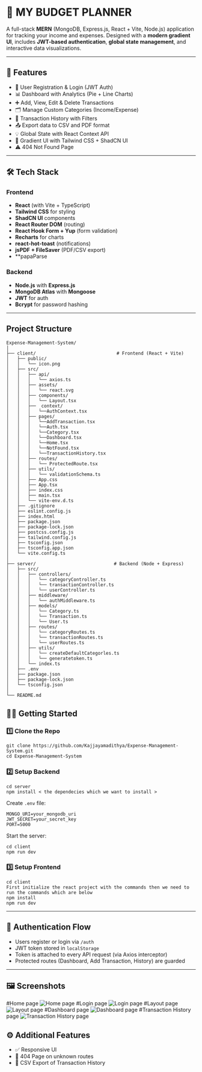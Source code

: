 # 💸 MY BUDGET PLANNER

A full-stack **MERN** (MongoDB, Express.js, React + Vite, Node.js) application for tracking your income and expenses. Designed with a **modern gradient UI**, includes **JWT-based authentication**, **global state management**, and interactive data visualizations.

---

## 🚀 Features

- 🔐 User Registration & Login (JWT Auth)
- 📊 Dashboard with Analytics (Pie + Line Charts)
- ➕ Add, View, Edit & Delete Transactions
- 🗂️ Manage Custom Categories (Income/Expense)
- 📜 Transaction History with Filters
- 📤 Export data to CSV and PDF format
- 💡 Global State with React Context API
- 🎨 Gradient UI with Tailwind CSS + ShadCN UI
- ⚠️ 404 Not Found Page

---

## 🛠️ Tech Stack

### Frontend
- **React** (with Vite + TypeScript)
- **Tailwind CSS** for styling
- **ShadCN UI** components
- **React Router DOM** (routing)
- **React Hook Form + Yup** (form validation)
- **Recharts** for charts
- **react-hot-toast** (notifications)
- **jsPDF + FileSaver** (PDF/CSV export)
- **papaParse

### Backend
- **Node.js** with **Express.js**
- **MongoDB Atlas** with **Mongoose**
- **JWT** for auth
- **Bcrypt** for password hashing

---

##  Project Structure

```
Expense-Management-System/
│
├── client/                              # Frontend (React + Vite)
│   ├── public/
│   │   └── icon.png
│   ├── src/
│   │   ├── api/
│   │   │   └── axios.ts
│   │   ├── assets/
│   │   │   └── react.svg
│   │   ├── components/
│   │   │   └── Layout.tsx
│   │   ├──  context/
│   │   │   └──AuthContext.tsx
│   │   ├── pages/
│   │   │   └──AddTransaction.tsx
│   │   │   └──Auth.tsx
│   │   │   └──Category.tsx
│   │   │   └──Dashboard.tsx
│   │   │   └──Home.tsx
│   │   │   └──NotFound.tsx
│   │   │   └──TransactionHistory.tsx
│   │   ├── routes/
│   │   │   └── ProtectedRoute.tsx
│   │   ├── utils/
│   │   │   └── validationSchema.ts
│   │   ├── App.css
│   │   ├── App.tsx
│   │   ├── index.css
│   │   ├── main.tsx
│   │   └── vite-env.d.ts
│   ├── .gitignore
│   ├── eslint.config.js
│   ├── index.html
│   ├── package.json
│   ├── package-lock.json
│   ├── postcss.config.js
│   ├── tailwind.config.js
│   ├── tsconfig.json
│   ├── tsconfig.app.json
│   └── vite.config.ts         
│
├── server/                             # Backend (Node + Express)
│   ├── src/
│   │   ├── controllers/
│   │   │   └── categoryController.ts
│   │   │   └── transactionController.ts
│   │   │   └── userController.ts
│   │   ├── middleware/
│   │   │   └── authMiddleware.ts
│   │   ├── models/
│   │   │   └── Category.ts
│   │   │   └── Transaction.ts
│   │   │   └── User.ts
│   │   ├── routes/
│   │   │   └── categoryRoutes.ts
│   │   │   └── transactionRoutes.ts
│   │   │   └── userRoutes.ts
│   │   ├── utils/
│   │   │   └── createDefaultCategorles.ts
│   │   │   └── generatetoken.ts
│   │   └── index.ts
│   ├── .env
│   ├── package.json
│   ├── package-lock.json
│   └── tsconfig.json
│
└── README.md
```


 ## 🧑‍💻 Getting Started

### 1️⃣ Clone the Repo

```
git clone https://github.com/Kajjayamadithya/Expense-Management-System.git
cd Expense-Management-System
```

### 2️⃣ Setup Backend

```
cd server
npm install < the dependecies which we want to install >
```

Create `.env` file:

```env
MONGO_URI=your_mongodb_uri
JWT_SECRET=your_secret_key
PORT=5000
```

Start the server:

```
cd client
npm run dev
```

### 3️⃣ Setup Frontend

```
cd client
First initialize the react project with the commands then we need to run the commands which are below 
npm install
npm run dev
```

---

## 🔐 Authentication Flow

- Users register or login via `/auth`
- JWT token stored in `localStorage`
- Token is attached to every API request (via Axios interceptor)
- Protected routes (Dashboard, Add Transaction, History) are guarded

---
## 🖼️ Screenshots
 #Home page
 ![Home page](<screenshots/Screenshot 2025-07-28 194717.png>)
 #Login page
![Login page](<screenshots/Screenshot 2025-07-28 194731.png>)
 #Layout page
 ![Layout page](<screenshots/Screenshot 2025-07-28 194756.png>)
 #Dashboard page
 ![Dashboard page](<screenshots/Screenshot 2025-07-28 194811.png>)
 #Transaction History page
![Transaction History page](<screenshots/Screenshot 2025-07-28 194831.png>)

## ⚙️ Additional Features 

- ✅ Responsive UI
- 🧠 404 Page on unknown routes
- 📂 CSV Export of Transaction History




